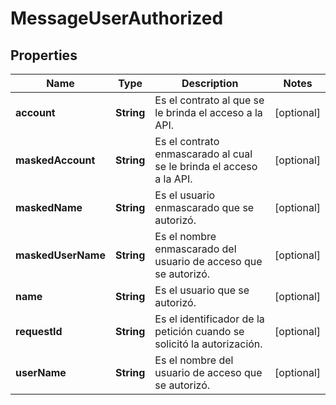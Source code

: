 # MessageUserAuthorized

## Properties
Name | Type | Description | Notes
------------ | ------------- | ------------- | -------------
**account** | **String** | Es el contrato al que se le brinda el acceso a la API. |  [optional]
**maskedAccount** | **String** | Es el contrato enmascarado al cual se le brinda el acceso a la API. |  [optional]
**maskedName** | **String** | Es el usuario enmascarado que se autorizó. |  [optional]
**maskedUserName** | **String** | Es el nombre enmascarado del usuario de acceso que se autorizó. |  [optional]
**name** | **String** | Es el usuario que se autorizó. |  [optional]
**requestId** | **String** | Es el identificador de la petición cuando se solicitó la autorización. |  [optional]
**userName** | **String** | Es el nombre del usuario de acceso que se autorizó. |  [optional]
